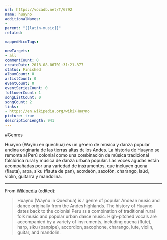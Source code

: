 ```yaml
---
url: https://vocadb.net/T/6792
name: huayno
additionalNames: 
- 
parent: "[[latin-music]]"
related:

mappedNicoTags:

newTargets:
- all
commentCount: 0
createDate: 2018-08-06T01:31:21.877
status: Finished
albumCount: 0
artistCount: 0
eventCount: 0
eventSeriesCount: 0
followerCount: 1
songListCount: 0
songCount: 2
links: 
- https://en.wikipedia.org/wiki/Huayno
picture: true
descriptionLength: 941
---
```


#Genres

Huayno (Wayñu en quechua) es un género de música y danza popular andina originaria de las tierras altas de los Andes. La historia de Huayno se remonta al Perú colonial como una combinación de música tradicional folclórica rural y música de danza urbana popular. Las voces agudas están acompañadas por una variedad de instrumentos, que incluyen quena (flauta), arpa, siku (flauta de pan), acordeón, saxofón, charango, laúd, violín, guitarra y mandolina.

---

From [Wikipedia](https://en.wikipedia.org/wiki/Huayno) (edited):

> Huayno (Wayñu in Quechua) is a genre of popular Andean music and dance originally from the Andes highlands. The history of Huayno dates back to the colonial Peru as a combination of traditional rural folk music and popular urban dance music. High-pitched vocals are accompanied by a variety of instruments, including quena (flute), harp, siku (panpipe), accordion, saxophone, charango, lute, violin, guitar, and mandolin.